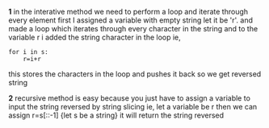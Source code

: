 **1**
in the interative method we need to perform a loop and iterate through every element
first I assigned a variable with empty string let it be 'r'. and made a loop which iterates through every character in the string 
and to the variable r i added the string character in the loop 
ie,

    for i in s:
        r=i+r
this stores the characters in the loop and pushes it back so we get reversed string


**2**
recursive method is easy because you just have to assign a variable to input the string reversed by string slicing ie, let a variable be r then 
we can assign r=s[::-1]  {let s be a string} it will return the string reversed

